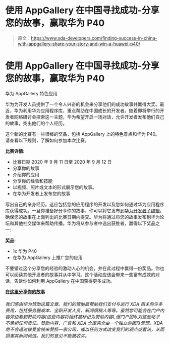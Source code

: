 # 使用 AppGallery 在中国寻找成功-分享您的故事，赢取华为 P40

> 原文：<https://www.xda-developers.com/finding-success-in-china-with-appgallery-share-your-story-and-win-a-huawei-p40/>

# 使用 AppGallery 在中国寻找成功-分享您的故事，赢取华为 P40

华为 AppGallery 特色应用

华为为开发人员提供了一个令人兴奋的机会来分享他们的成功故事并赢得大奖。最近，华为利用华为应用程序库，重点帮助在中国成长的开发者。随着即将举行的开发者网络研讨会探索这一主题，华为希望开启一场对话，允许开发者发布他们自己的故事，突出他们的个人经历。

这个新的比赛有一些很棒的奖品，包括 AppGallery 上的特色景点和华为 P40。请查看以下规则，了解如何参加本次比赛。

**比赛详情:**

*   比赛日期:2020 年 9 月 11 日至 2020 年 9 月 12 日
*   分享你的故事
*   介绍你的应用
*   分享你的经验和技能
*   以视频、照片或文本的形式展示您的故事。
*   在华为开发者上发布您的故事

写出自己的亲身经历。这应包括您的应用程序的开发以及您如何通过华为应用程序库获得成功。一旦你准备好分享你的故事，你可以将它发布到[华为开发者子编辑](https://www.reddit.com/r/HuaweiDevelopers/comments/jqoyz6/share_your_story_about_grow_with_appgallery_in/)。确保您的故事在上面列出的比赛日期内提交。华为将通过将您的故事发布到华为论坛和其他社交媒体来帮助传播。华为将从参与者中选出获胜者，赢得以下奖品之一:

**奖品:**

*   1x 华为 P40
*   在华为 AppGallery 上推广您的应用

不要错过这个分享您的经验的激动人心的机会，并在此过程中赢得一份奖品。你也可以阅读其他开发者的故事并从中学习。这个活动应该会带来一些富有成效的对话，告诉你如何利用 AppGallery 在中国获得更多成功。

**[在这里分享你的故事](https://www.reddit.com/r/HuaweiDevelopers/comments/jqoyz6/share_your_story_about_grow_with_appgallery_in/)**

###### 我们感谢华为赞助这篇文章。我们的赞助商帮助我们支付与运行 XDA 相关的许多费用，包括服务器成本、全职开发人员、新闻撰稿人等等。虽然您可能会在门户内容旁边看到赞助内容(这些内容将始终被标记为赞助内容),但门户团队对这些帖子不承担任何责任。赞助内容、广告和 XDA 仓库完全由一个独立的团队管理。XDA 绝不会通过接受金钱来赞扬一家公司，或以任何方式改变我们的观点或看法，从而损害其新闻诚信。我们的意见不能被收买。